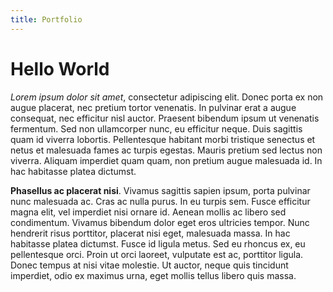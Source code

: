 ```yaml
---
title: Portfolio
---
```


# Hello World

*Lorem ipsum dolor sit amet*, consectetur adipiscing elit. Donec porta ex non augue placerat, nec pretium tortor venenatis. In pulvinar erat a augue consequat, nec efficitur nisl auctor. Praesent bibendum ipsum ut venenatis fermentum. Sed non ullamcorper nunc, eu efficitur neque. Duis sagittis quam id viverra lobortis. Pellentesque habitant morbi tristique senectus et netus et malesuada fames ac turpis egestas. Mauris pretium sed lectus non viverra. Aliquam imperdiet quam quam, non pretium augue malesuada id. In hac habitasse platea dictumst.

**Phasellus ac placerat nisi**. Vivamus sagittis sapien ipsum, porta pulvinar nunc malesuada ac. Cras ac nulla purus. In eu turpis sem. Fusce efficitur magna elit, vel imperdiet nisi ornare id. Aenean mollis ac libero sed condimentum. Vivamus bibendum dolor eget eros ultricies tempor. Nunc hendrerit risus porttitor, placerat nisi eget, malesuada massa. In hac habitasse platea dictumst. Fusce id ligula metus. Sed eu rhoncus ex, eu pellentesque orci. Proin ut orci laoreet, vulputate est ac, porttitor ligula. Donec tempus at nisi vitae molestie. Ut auctor, neque quis tincidunt imperdiet, odio ex maximus urna, eget mollis tellus libero quis massa. 
